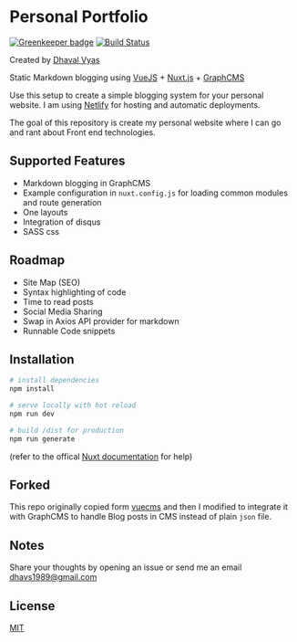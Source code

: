 # Personal Portfolio

[![Greenkeeper badge](https://badges.greenkeeper.io/dhavalwd/dhavalvyas.svg)](https://greenkeeper.io/) [![Build Status](https://travis-ci.com/dhavalwd/dhavalvyas.svg?branch=master)](https://travis-ci.com/dhavalwd/dhavalvyas)

Created by [Dhaval Vyas](https://dhavalvyas.me) 

Static Markdown blogging using [VueJS](https://vuejs.org/) + [Nuxt.js](https://nuxtjs.org/) + [GraphCMS](https://graphcms.com/)

Use this setup to create a simple blogging system for your personal website. I am using [Netlify](https://www.netlify.com/) for hosting and automatic deployments.

The goal of this repository is create my personal website where I can go and rant about Front end technologies.

## Supported Features

- Markdown blogging in GraphCMS
- Example configuration in `nuxt.config.js` for loading common modules and route generation
- One layouts
- Integration of disqus
- SASS css

## Roadmap

- Site Map (SEO) 
- Syntax highlighting of code
- Time to read posts
- Social Media Sharing
- Swap in Axios API provider for markdown
- Runnable Code snippets

## Installation 

``` bash
# install dependencies
npm install

# serve locally with hot reload 
npm run dev

# build /dist for production 
npm run generate 

```
(refer to the offical [Nuxt documentation](https://nuxtjs.org) for help)

## Forked

This repo originally copied form [vuecms](https://github.com/andreliem/vuecms) and then I modified to integrate it with GraphCMS to handle Blog posts in CMS instead of plain `json` file.

## Notes

Share your thoughts by opening an issue or send me an email dhavs1989@gmail.com

## License

[MIT](http://opensource.org/licenses/MIT)
